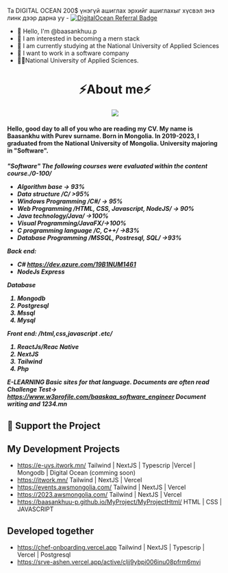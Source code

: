 Та DIGITAL OCEAN 200$ үнэгүй ашиглах эрхийг ашиглахыг хүсвэл энэ линк дээр дарна уу - [![DigitalOcean Referral Badge](https://web-platforms.sfo2.digitaloceanspaces.com/WWW/Badge%202.svg)](https://www.digitalocean.com/?refcode=886ad30757e7&utm_campaign=Referral_Invite&utm_medium=Referral_Program&utm_source=badge)
- 👋 Hello, I'm @baasankhuu.p
- 👀 I am interested in becoming a mern stack
- 🌱 I am currently studying at the National University of Applied Sciences
- 💞️ I want to work in a software company
- 🧑‍🎓National University of Applied Sciences.

<h1 align="center">⚡About me⚡</h1>
<p align="center">
  <a href="https://skillicons.dev">
    <img src="https://skillicons.dev/icons?i=azure,react,nextjs,html,tailwind,nodejs,javascript,typescript,expressjs,github,vercel,mongodb,postgresql,postman,cpp,cs,php" />
  </a>
</p>
<h4>  Hello, good day to all of you who are reading my CV. My name is Baasankhu with Purev surname. Born in Mongolia. In 2019-2023, I graduated from the National University  of Mongolia. University majoring in "Software".
</h4>
<h5>
"Software"
The following courses were evaluated within the content course./0-100/
  <ul>
    <li>Algorithm base -> 93%</li>
    <li>Data structure /C/ >95%</li>
    <li>Windows Programming /C#/ -> 95%</li>
    <li>Web Programming /HTML, CSS, Javascript, NodeJS/ -> 90%</li>
    <li>Java technology/Java/ ->100%</li>
    <li>Visual Programming/JavaFX/->100%</li>
    <li>C programming language /C, C++/ ->83%</li>
    <li>Database Programming /MSSQL, Postresql, SQL/ ->93%</li>
  </ul>

Back end:
  - C# https://dev.azure.com/19B1NUM1461
  - NodeJs Express

Database
<ol>
  <li>Mongodb</li>
  <li>Postgresql</li>
  <li>Mssql</li>
  <li>Mysql</li>
</ol>

Front end: /html,css,javascript .etc/
<ol>
  <li>ReactJs/Reac Native</li>
  <li>NextJS</li>
  <li>Tailwind</li>
  <li>Php</li>
</ol>

E-LEARNING
  Basic sites for that language. Documents are often read
  Challenge Test-> https://www.w3profile.com/baaskaa_software_engineer
  Document writing and 1234.mn
</h5>
  
## 💖 Support the Project

<!-- Thank you so much already for using my projects! If you want to go a step further and support my open source work, buy me a coffee:

<a href='https://ko-fi.com/Q5Q860KQ2' target='_blank'><img height='36' style='border:0px;height:36px;' src='https://cdn.ko-fi.com/cdn/kofi1.png?v=3' border='0' alt='Buy Me a Coffee at ko-fi.com' /></a>

To support the project directly, feel free to open issues for icon suggestions, or contribute with a pull request! -->
## My Development Projects

- https://e-uvs.itwork.mn/  Tailwind | NextJS | Typescrip |Vercel | Mongodb | Digital Ocean (comming soon)
- https://itwork.mn/  Tailwind | NextJS | Vercel
- https://events.awsmongolia.com/  Tailwind | NextJS | Vercel
- https://2023.awsmongolia.com/    Tailwind | NextJS | Vercel
- https://baasankhuu-p.github.io/MyProject/MyProjectHtml/    HTML | CSS | JAVASCRIPT
  
## Developed together

- https://chef-onboarding.vercel.app Tailwind | NextJS | Typescrip | Vercel | Postgresql
- https://srve-ashen.vercel.app/active/cljj9ybpi006inu08pfrm6mvi

